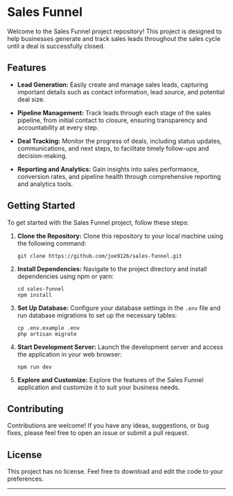 # Sales Funnel

Welcome to the Sales Funnel project repository! This project is designed to help businesses generate and track sales leads throughout the sales cycle until a deal is successfully closed. 

## Features

- **Lead Generation:** Easily create and manage sales leads, capturing important details such as contact information, lead source, and potential deal size.
  
- **Pipeline Management:** Track leads through each stage of the sales pipeline, from initial contact to closure, ensuring transparency and accountability at every step.

- **Deal Tracking:** Monitor the progress of deals, including status updates, communications, and next steps, to facilitate timely follow-ups and decision-making.

- **Reporting and Analytics:** Gain insights into sales performance, conversion rates, and pipeline health through comprehensive reporting and analytics tools.

## Getting Started

To get started with the Sales Funnel project, follow these steps:

1. **Clone the Repository:** Clone this repository to your local machine using the following command:
   ```
   git clone https://github.com/joe9126/sales-funnel.git
   ```

2. **Install Dependencies:** Navigate to the project directory and install dependencies using npm or yarn:
   ```
   cd sales-funnel
   npm install
   ```

3. **Set Up Database:** Configure your database settings in the `.env` file and run database migrations to set up the necessary tables:
   ```
   cp .env.example .env
   php artisan migrate
   ```

4. **Start Development Server:** Launch the development server and access the application in your web browser:
   ```
   npm run dev
   ```

5. **Explore and Customize:** Explore the features of the Sales Funnel application and customize it to suit your business needs.

## Contributing

Contributions are welcome! If you have any ideas, suggestions, or bug fixes, please feel free to open an issue or submit a pull request.

## License

This project has no license. Feel free to download and edit the code to your preferences. 

---
